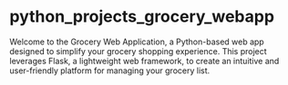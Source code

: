 # python_projects_grocery_webapp
Welcome to the Grocery Web Application, a Python-based web app designed to simplify your grocery shopping experience. This project leverages Flask, a lightweight web framework, to create an intuitive and user-friendly platform for managing your grocery list.
